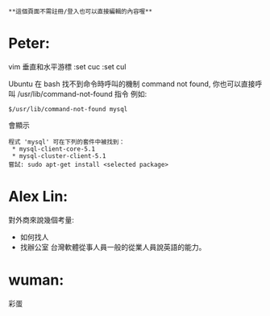 



    **這個頁面不需註冊/登入也可以直接編輯的內容喔**



# Peter:

vim 垂直和水平游標
:set cuc
:set cul

Ubuntu 在 bash 找不到命令時呼叫的機制 command not found, 你也可以直接呼叫 /usr/lib/command-not-found 指令
   例如: 

    $/usr/lib/command-not-found mysql

會顯示

    程式 'mysql' 可在下列的套件中被找到：
     * mysql-client-core-5.1
     * mysql-cluster-client-5.1
    嘗試: sudo apt-get install <selected package>


# Alex Lin:

對外商來說幾個考量:
* 如何找人
* 找辦公室
台灣軟體從事人員一般的從業人員說英語的能力。

# wuman:

彩蛋